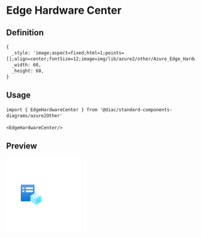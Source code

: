 # Edge Hardware Center

## Definition

```
{
  _style: 'image;aspect=fixed;html=1;points=[];align=center;fontSize=12;image=img/lib/azure2/other/Azure_Edge_Hardware_Center.svg;strokeColor=none;',
  _width: 60,
  _height: 60,
}
```

## Usage

```
import { EdgeHardwareCenter } from '@diac/standard-components-diagrams/azure2Other'

<EdgeHardwareCenter/>
```

## Preview

<img src="./edge-hardware-center.png" width="200"/>
